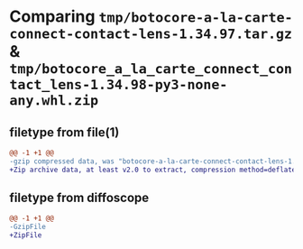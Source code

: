 # Comparing `tmp/botocore-a-la-carte-connect-contact-lens-1.34.97.tar.gz` & `tmp/botocore_a_la_carte_connect_contact_lens-1.34.98-py3-none-any.whl.zip`

## filetype from file(1)

```diff
@@ -1 +1 @@
-gzip compressed data, was "botocore-a-la-carte-connect-contact-lens-1.34.97.tar", last modified: Fri May  3 01:04:33 2024, max compression
+Zip archive data, at least v2.0 to extract, compression method=deflate
```

## filetype from diffoscope

```diff
@@ -1 +1 @@
-GzipFile
+ZipFile
```


